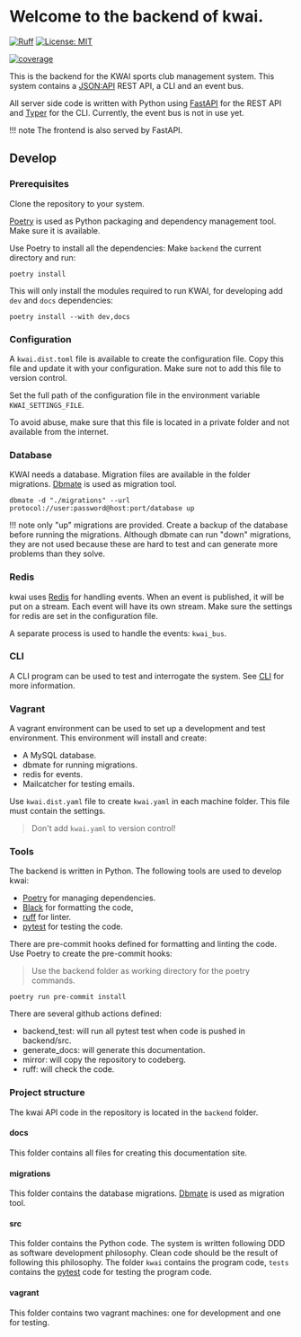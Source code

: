 # Welcome to the backend of kwai.

[![Ruff](https://img.shields.io/endpoint?url=https://raw.githubusercontent.com/astral-sh/ruff/main/assets/badge/v2.json)](https://github.com/astral-sh/ruff)
[![License: MIT](https://img.shields.io/badge/License-MIT-yellow.svg)](https://opensource.org/licenses/MIT)

[![coverage](../coverage/coverage.svg)](../coverage/index.html)

This is the backend for the KWAI sports club management system. This system
contains a [JSON:API](https://jsonapi.org/) REST API, a CLI and an event bus.

All server side code is written with Python using [FastAPI](https://fastapi.tiangolo.com/) for the REST API
and [Typer](https://typer.tiangolo.com/) for the CLI. Currently, the event bus is not in use yet.

!!! note
    The frontend is also served by FastAPI.

## Develop

### Prerequisites

Clone the repository to your system.

[Poetry](https://python-poetry.org/) is used as Python packaging and
dependency management tool. Make sure it is available.

Use Poetry to install all the dependencies: Make `backend` the current directory
and run:

`poetry install`

This will only install the modules required to run KWAI, for developing add `dev` and `docs` dependencies:

`poetry install --with dev,docs`

### Configuration

A `kwai.dist.toml` file is available to create the configuration file.
Copy this file and update it with your configuration. Make sure not to add
this file to version control.

Set the full path of the configuration file in the environment variable `KWAI_SETTINGS_FILE`.

To avoid abuse, make sure that this file is located in a private folder and not
available from the internet.

### Database

KWAI needs a database. Migration files are available in the folder migrations.
[Dbmate](https://github.com/amacneil/dbmate) is used as migration tool.

```console
dbmate -d "./migrations" --url protocol://user:password@host:port/database up
```

!!! note
    only "up" migrations are provided. Create a backup of the database before
    running the migrations. Although dbmate can run "down" migrations, they are not
    used because these are hard to test and can generate more problems than they solve.

### Redis
kwai uses [Redis](https://redis.io) for handling events. When an event is published, it will be put on a stream.
Each event will have its own stream. Make sure the settings for redis are set in the configuration file.

A separate process is used to handle the events: `kwai_bus`.

### CLI
A CLI program can be used to test and interrogate the system. See [CLI](cli.md) for more information.

### Vagrant

A vagrant environment can be used to set up a development and test environment.
This environment will install and create:

+ A MySQL database.
+ dbmate for running migrations.
+ redis for events.
+ Mailcatcher for testing emails.

Use `kwai.dist.yaml` file to create `kwai.yaml` in each machine folder. This file must contain the settings.

> Don't add `kwai.yaml` to version control!

### Tools

The backend is written in Python. The following tools are used to develop kwai:
+ [Poetry](https://python-poetry.org/) for managing dependencies.
+ [Black](https://black.readthedocs.io/en/stable/) for formatting the code,
+ [ruff](https://docs.astral.sh/ruff/) for linter.
+ [pytest](https://docs.pytest.org) for testing the code.

There are pre-commit hooks defined for formatting and linting the code. Use
Poetry to create the pre-commit hooks:

> Use the backend folder as working directory for the poetry commands.

````
poetry run pre-commit install
````

There are several github actions defined:

+ backend_test: will run all pytest test when code is pushed in backend/src.
+ generate_docs: will generate this documentation.
+ mirror: will copy the repository to codeberg.
+ ruff: will check the code.

### Project structure

The kwai API code in the repository is located in the `backend` folder.

#### docs

This folder contains all files for creating this documentation site.

#### migrations

This folder contains the database migrations.
[Dbmate](https://github.com/amacneil/dbmate) is used as migration tool.

#### src

This folder contains the Python code. The system is written following DDD as software development philosophy.
Clean code should be the result of following this philosophy. The folder `kwai` contains the
program code, `tests` contains the [pytest](https://pytest.org) code for testing the program code.

#### vagrant

This folder contains two vagrant machines: one for development and one for testing.
